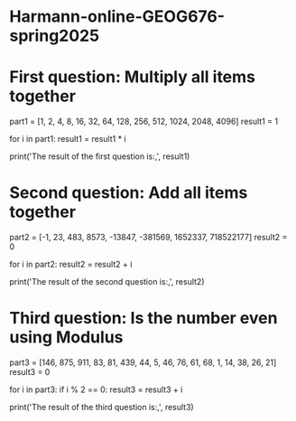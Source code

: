 # Harmann-online-GEOG676-spring2025
# First question: Multiply all items together
part1 = [1, 2, 4, 8, 16, 32, 64, 128, 256, 512, 1024, 2048, 4096]
result1 = 1

for i in part1:
    result1 = result1 * i

print('The result of the first question is:,', result1)

# Second question: Add all items together
part2 = [-1, 23, 483, 8573, -13847, -381569, 1652337, 718522177]
result2 = 0

for i in part2:
    result2 = result2 + i

print('The result of the second question is:,', result2)

# Third question: Is the number even using Modulus
part3 = [146, 875, 911, 83, 81, 439, 44, 5, 46, 76, 61, 68, 1, 14, 38, 26, 21] 
result3 = 0

for i in part3:
    if i % 2 == 0:
        result3 = result3 + i

print('The result of the third question is:,', result3)